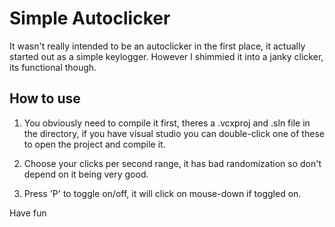 # Simple Autoclicker

It wasn't really intended to be an autoclicker in the first place, it actually started out as a simple keylogger. However I shimmied it into a janky clicker, its functional though.

## How to use
1. You obviously need to compile it first, theres a .vcxproj and .sln file in the directory, if you have visual studio you can double-click one of these to open the project and compile it.

2. Choose your clicks per second range, it has bad randomization so don't depend on it being very good.

3. Press 'P' to toggle on/off, it will click on mouse-down if toggled on.

Have fun
